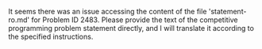 It seems there was an issue accessing the content of the file 'statement-ro.md' for Problem ID 2483. Please provide the text of the competitive programming problem statement directly, and I will translate it according to the specified instructions.
